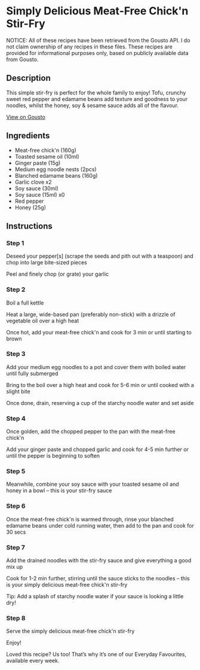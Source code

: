 # Simply Delicious Meat-Free Chick'n Stir-Fry

NOTICE: All of these recipes have been retrieved from the Gousto API. I do not claim ownership of any recipes in these files. These recipes are provided for informational purposes only, based on publicly available data from Gousto.

## Description

This simple stir-fry is perfect for the whole family to enjoy! Tofu, crunchy sweet red pepper and edamame beans add texture and goodness to your noodles, whilst the honey, soy & sesame sauce adds all of the flavour. 

[View on Gousto](https://www.gousto.co.uk/recipes/cookbook/simply-delicious-meat-free-chickn-stir-fry)

## Ingredients

- Meat-free chick'n (160g)
- Toasted sesame oil (10ml)
- Ginger paste (15g)
- Medium egg noodle nests (2pcs)
- Blanched edamame beans (160g)
- Garlic clove x2
- Soy sauce (30ml)
- Soy sauce (15ml) x0
- Red pepper
- Honey (25g)

## Instructions


### Step 1

Deseed your pepper[s] (scrape the seeds and pith out with a teaspoon) and chop into large bite-sized pieces

Peel and finely chop (or grate) your garlic


### Step 2

Boil a full kettle

Heat a large, wide-based pan (preferably non-stick) with a drizzle of vegetable oil over a high heat

Once hot, add your meat-free chick'n and cook for 3 min or until starting to brown


### Step 3

Add your medium egg noodles to a pot and cover them with boiled water until fully submerged

Bring to the boil over a high heat and cook for 5-6 min or until cooked with a slight bite

Once done, drain, reserving a cup of the starchy noodle water and set aside


### Step 4

Once golden, add the chopped pepper to the pan with the meat-free chick'n

Add your ginger paste and chopped garlic and cook for 4-5 min further or until the pepper is beginning to soften


### Step 5

Meanwhile, combine your soy sauce with your toasted sesame oil and honey in a bowl – this is your stir-fry sauce


### Step 6

Once the meat-free chick'n is warmed through, rinse your blanched edamame beans under cold running water, then add to the pan and cook for 30 secs


### Step 7

Add the drained noodles with the stir-fry sauce and give everything a good mix up

Cook for 1-2 min further, stirring until the sauce sticks to the noodles – this is your simply delicious meat-free chick'n stir-fry

Tip: Add a splash of starchy noodle water if your sauce is looking a little dry!

### Step 8

Serve the simply delicious meat-free chick'n stir-fry

Enjoy!

<span class="text-danger">Loved this recipe? Us too! That’s why it’s one of our Everyday Favourites, available every week.</span>

